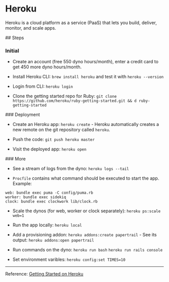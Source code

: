 # Heroku

Heroku is a cloud platform as a service (PaaS) that lets you build, deliver, monitor, and scale apps.

## Steps

### Initial

- Create an account (free 550 dyno hours/month), enter a credit card to get 450 more dyno hours/month.

- Install Heroku CLI: `brew install heroku` and test it with `heroku --version`

- Login from CLI: `heroku login`

- Clone the getting started repo for Ruby: `git clone https://github.com/heroku/ruby-getting-started.git && d ruby-getting-started`


### Deployment

- Create an Heroku app: `heroku create` - Heroku automatically creates a new remote on the git repository called `heroku`.

- Push the code: `git push heroku master`

- Visit the deployed app: `heroku open`

### More

- See a stream of logs from the dyno: `heroku logs --tail`

- `Procfile` contains what command should be executed to start the app. Example:
```
web: bundle exec puma -C config/puma.rb
worker: bundle exec sidekiq
clock: bundle exec clockwork lib/clock.rb
```

- Scale the dynos (for web, worker or clock separately): `heroku ps:scale web=1`

- Run the app locally: `heroku local`

- Add a provisioning addon: `heroku addons:create papertrail` - See its output: `heroku addons:open papertrail`

- Run commands on the dyno: `heroku run bash` `heroku run rails console`

- Set environment varibles: `heroku config:set TIMES=10`

---

Reference: [Getting Started on Heroku](https://devcenter.heroku.com/start)
